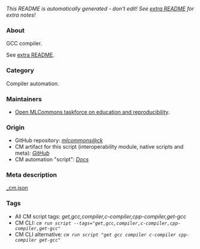 *This README is automatically generated - don't edit! See [extra README](README-extra.md) for extra notes!*

### About

GCC compiler.

See [extra README](README-extra.md).


### Category

Compiler automation.

### Maintainers

* [Open MLCommons taskforce on education and reproducibility](https://github.com/mlcommons/ck/blob/master/docs/mlperf-education-workgroup.md).

### Origin

* GitHub repository: *[mlcommons@ck](https://github.com/mlcommons/ck/tree/master/cm-mlops)*
* CM artifact for this script (interoperability module, native scripts and meta): *[GitHub](https://github.com/mlcommons/ck/tree/master/cm-mlops/script/get-gcc)*
* CM automation "script": *[Docs](https://github.com/octoml/ck/blob/master/docs/list_of_automations.md#script)*


### Meta description
[_cm.json](_cm.json)


### Tags
* All CM script tags: *get,gcc,compiler,c-compiler,cpp-compiler,get-gcc*
* CM CLI: *`cm run script --tags="get,gcc,compiler,c-compiler,cpp-compiler,get-gcc"`*
* CM CLI alternative: *`cm run script "get gcc compiler c-compiler cpp-compiler get-gcc"`*
